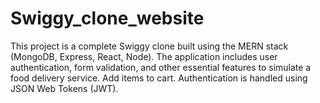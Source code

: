# Swiggy_clone_website
This project is a complete Swiggy clone built using the MERN stack (MongoDB, Express, React, Node). The application includes user authentication, form validation, and other essential features to simulate a food delivery service. Add items to cart. Authentication is handled using JSON Web Tokens (JWT).
